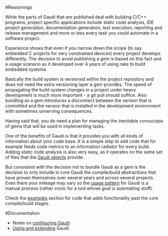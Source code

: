 #Reasonings

While the parts of Gaudi that are published deal with building C/C++ programs, project specific applications include static code analysis, IDE project generation, documentation generation, test execution, reporting and release management and more or less every task you could automate in a software project.

Experience shows that even if you narrow down the scope (to say embedded C projects for very constrained devices) every project develops differently. The decision to avoid publishing a gem is based on this fact and a usage scenario as it developed over 4 years of using rake to build embedded systems.

Basically the build system is versioned within the project repository and does not need the extra versioning layer a gem provides. The speed of propagating the build system changes in a project under heavy development is much more important - a git pull should suffice. Also bundling as a gem introduces a disconnect between the version that is committed and the version that is installed in the development environment with sometimes unnerving consequences.

Having said that, you do need a plan for managing the inevitable cornucopia of gems that will be used in implementing tasks.

One of the benefits of Gaudi is that it provides you with all kinds of information about your code base. It is a simple step to add code that for example feeds code metrics to an information radiator for every build. Adding static code analysis is also very easy, as it operates on the same set of files that the [Gaudi objects](HIERARCHY.md) provide.

But consistent with the decision not to bundle Gaudi as a gem is the decision to only include in core Gaudi the compile/build abstractions that have proven themselves over several years and across several projects. Even there your mileage may vary so the [usage pattern](EXTENDING.md) for Gaudi is a manual process (rather ironic for a tool whose goal is automating stuff).

Check the [examples](examples/) section for code that adds functionality past the core compile/build stages.

#Documentation

 * Notes on [configuring Gaudi](CONFIGURATION.md)
 * [Using and extending](EXTENDING.md) Gaudi
